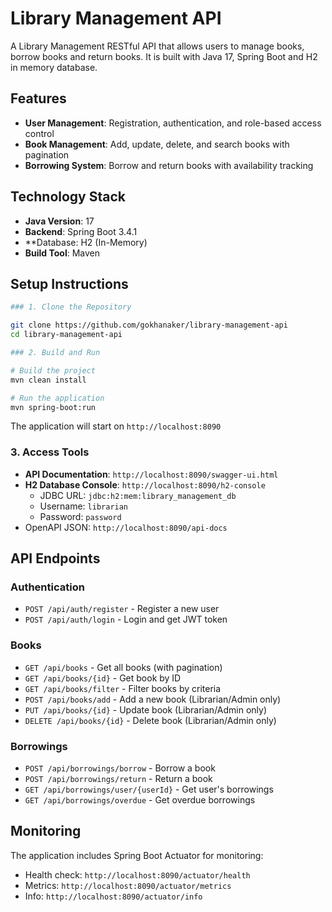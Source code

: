 # Library Management API

A Library Management RESTful API that allows users to manage books, borrow books and return books. It is built with Java 17, Spring Boot and H2 in memory database.

## Features

- **User Management**: Registration, authentication, and role-based access control
- **Book Management**: Add, update, delete, and search books with pagination
- **Borrowing System**: Borrow and return books with availability tracking

## Technology Stack

- **Java Version**: 17
- **Backend**: Spring Boot 3.4.1
- **Database: H2 (In-Memory)
- **Build Tool**: Maven

## Setup Instructions

```bash
### 1. Clone the Repository

git clone https://github.com/gokhanaker/library-management-api
cd library-management-api

### 2. Build and Run

# Build the project
mvn clean install

# Run the application
mvn spring-boot:run
```

The application will start on `http://localhost:8090`

### 3. Access Tools

- **API Documentation**: `http://localhost:8090/swagger-ui.html`
- **H2 Database Console**: `http://localhost:8090/h2-console`
  - JDBC URL: `jdbc:h2:mem:library_management_db`
  - Username: `librarian`
  - Password: `password`
- OpenAPI JSON: `http://localhost:8090/api-docs`

## API Endpoints

### Authentication

- `POST /api/auth/register` - Register a new user
- `POST /api/auth/login` - Login and get JWT token

### Books

- `GET /api/books` - Get all books (with pagination)
- `GET /api/books/{id}` - Get book by ID
- `GET /api/books/filter` - Filter books by criteria
- `POST /api/books/add` - Add a new book (Librarian/Admin only)
- `PUT /api/books/{id}` - Update book (Librarian/Admin only)
- `DELETE /api/books/{id}` - Delete book (Librarian/Admin only)

### Borrowings

- `POST /api/borrowings/borrow` - Borrow a book
- `POST /api/borrowings/return` - Return a book
- `GET /api/borrowings/user/{userId}` - Get user's borrowings
- `GET /api/borrowings/overdue` - Get overdue borrowings

## Monitoring

The application includes Spring Boot Actuator for monitoring:

- Health check: `http://localhost:8090/actuator/health`
- Metrics: `http://localhost:8090/actuator/metrics`
- Info: `http://localhost:8090/actuator/info`
